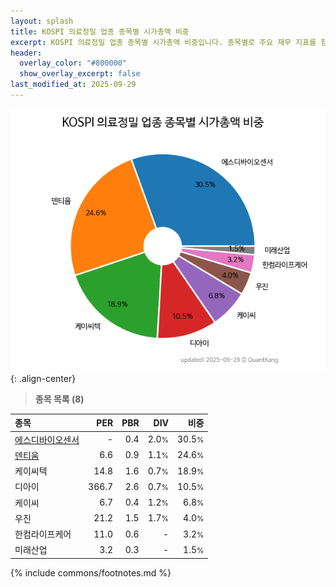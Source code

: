```yaml
---
layout: splash
title: KOSPI 의료정밀 업종 종목별 시가총액 비중
excerpt: KOSPI 의료정밀 업종 종목별 시가총액 비중입니다. 종목별로 주요 재무 지표를 함께 표시합니다.
header:
  overlay_color: "#800000"
  show_overlay_excerpt: false
last_modified_at: 2025-09-29
---
```



![KOSPI 의료정밀 업종 종목별 시가총액 비중](/stats/sector/images/kospi_업종_의료정밀_종목.png){: .align-center}


> **종목 목록 (8)**<a id="list"></a>

| **종목** | **PER** | **PBR** | **DIV** | **비중** |
| :------- | ------: | ------: | ------: | -------: |
| [에스디바이오센서](/137310/) | - | 0.4 | 2.0<small>%</small> | 30.5<small>%</small> |
| [덴티움](/145720/) | 6.6 | 0.9 | 1.1<small>%</small> | 24.6<small>%</small> |
| 케이씨텍 | 14.8 | 1.6 | 0.7<small>%</small> | 18.9<small>%</small> |
| 디아이 | 366.7 | 2.6 | 0.7<small>%</small> | 10.5<small>%</small> |
| 케이씨 | 6.7 | 0.4 | 1.2<small>%</small> | 6.8<small>%</small> |
| 우진 | 21.2 | 1.5 | 1.7<small>%</small> | 4.0<small>%</small> |
| 한컴라이프케어 | 11.0 | 0.6 | - | 3.2<small>%</small> |
| 미래산업 | 3.2 | 0.3 | - | 1.5<small>%</small> |

{% include commons/footnotes.md %}
